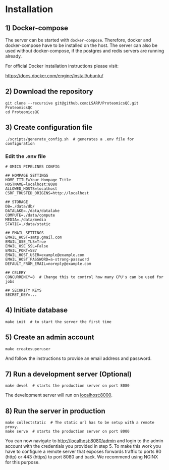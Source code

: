 # Installation
## 1) Docker-compose

The server can be started with `docker-compose`. Therefore,
docker and docker-compose have to be installed on the host.
The server can also be used without docker-compose, 
if the postgres and redis servers are running already. 

For official Docker installation instructions please visit:

https://docs.docker.com/engine/install/ubuntu/


## 2) Download the repository

    git clone --recursive git@github.com:LSARP/ProteomicsQC.git ProteomicsQC
    cd ProteomicsQC

## 3) Create configuration file

    ./scripts/generate_config.sh  # generates a .env file for configuration

### Edit the .env file

```
# OMICS PIPELINES CONFIG

## HOMPAGE SETTINGS
HOME_TITLE=Your Hompage Title
HOSTNAME=localhost:8080
ALLOWED_HOSTS=localhost
CSRF_TRUSTED_ORIGINS=http://localhost

## STORAGE
DB=./data/db/
DATALAKE=./data/datalake
COMPUTE=./data/compute
MEDIA=./data/media
STATIC=./data/static

## EMAIL SETTINGS
EMAIL_HOST=smtp.gmail.com
EMAIL_USE_TLS=True
EMAIL_USE_SSL=False
EMAIL_PORT=587
EMAIL_HOST_USER=example@example.com
EMAIL_HOST_PASSWORD=a-strong-password
DEFAULT_FROM_EMAIL=noreply@example.com

## CELERY
CONCURRENCY=8  # Change this to control how many CPU's can be used for jobs

## SECURITY KEYS
SECRET_KEY=...

```

## 4) Initiate database

    make init  # to start the server the first time

## 5) Create an admin account

    make createsuperuser

And follow the instructions to provide an email address and 
password.

## 7) Run a development server (Optional)

    make devel  # starts the production server on port 8080

The development server will run on [localhost:8000](localhost:8000).

## 8) Run the server in production

    make collectstatic  # The static url has to be setup with a remote proxy.
    make serve  # starts the production server on port 8000

You can now navigate to [http://localhost:8080/admin](http://localhost:8080/admin) and login to the
admin account with the credentials you provided in step 5. To make this work you have to 
configure a remote server that exposes forwards traffic to ports 80 (http) or 443 (https)
to port 8080 and back. We recommend using NGINX for this purpose.



